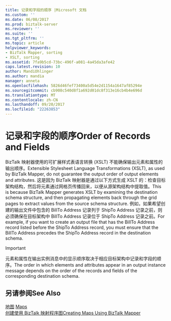```yaml
---
title: 记录和字段的顺序 |Microsoft 文档
ms.custom: ''
ms.date: 06/08/2017
ms.prod: biztalk-server
ms.reviewer: ''
ms.suite: ''
ms.tgt_pltfrm: ''
ms.topic: article
helpviewer_keywords:
- BizTalk Mapper, sorting
- XSLT, sorting
ms.assetid: 7fa9b5cd-73bc-496f-a081-4a45da3afe42
caps.latest.revision: 10
author: MandiOhlinger
ms.author: mandia
manager: anneta
ms.openlocfilehash: 5826d46fef73400a5d54e2d1154a1647af85294e
ms.sourcegitcommit: cb908c540d8f1a692d01dc8f313e16cb4b4e696d
ms.translationtype: MT
ms.contentlocale: zh-CN
ms.lasthandoff: 09/20/2017
ms.locfileid: "22263853"
---
```

# <a name="order-of-records-and-fields"></a><span data-ttu-id="fe21e-102">记录和字段的顺序</span><span class="sxs-lookup"><span data-stu-id="fe21e-102">Order of Records and Fields</span></span>
<span data-ttu-id="fe21e-103">BizTalk 映射器使用的可扩展样式表语言转换 (XSLT) 不能确保输出元素和属性的输出顺序。</span><span class="sxs-lookup"><span data-stu-id="fe21e-103">Extensible Stylesheet Language Transformations (XSLT), as used by BizTalk Mapper, do not guarantee the output order of output elements and attributes.</span></span> <span data-ttu-id="fe21e-104">这是因为 BizTalk 映射器是通过以下方式生成 XSLT 的：检查目标架构结构，然后将元素通过网格页传播回来，以便从源架构结构中提取值。</span><span class="sxs-lookup"><span data-stu-id="fe21e-104">This is because BizTalk Mapper generates XSLT by examining the destination schema structure, and then propagating elements back through the grid pages to extract values from the source schema structure.</span></span> <span data-ttu-id="fe21e-105">例如，如果希望创建的输出文件中包含的 BillTo Address 记录列于 ShipTo Address 记录之前，则必须确保在目标架构中 BillTo Address 记录位于 ShipTo Address 记录之前。</span><span class="sxs-lookup"><span data-stu-id="fe21e-105">For example, if you want to create an output file that has the BillTo Address record listed before the ShipTo Address record, you must ensure that the BillTo Address precedes the ShipTo Address record in the destination schema.</span></span>  
  
> [!IMPORTANT]
>  <span data-ttu-id="fe21e-106">元素和属性在输出实例消息中的显示顺序取决于相应目标架构中记录和字段的顺序。</span><span class="sxs-lookup"><span data-stu-id="fe21e-106">The order in which elements and attributes appear in an output instance message depends on the order of the records and fields of the corresponding destination schema.</span></span>  
  
## <a name="see-also"></a><span data-ttu-id="fe21e-107">另请参阅</span><span class="sxs-lookup"><span data-stu-id="fe21e-107">See Also</span></span>  
 <span data-ttu-id="fe21e-108">[地图](../core/maps.md) </span><span class="sxs-lookup"><span data-stu-id="fe21e-108">[Maps](../core/maps.md) </span></span>  
 [<span data-ttu-id="fe21e-109">创建使用 BizTalk 映射程序图</span><span class="sxs-lookup"><span data-stu-id="fe21e-109">Creating Maps Using BizTalk Mapper</span></span>](../core/creating-maps-using-biztalk-mapper.md)